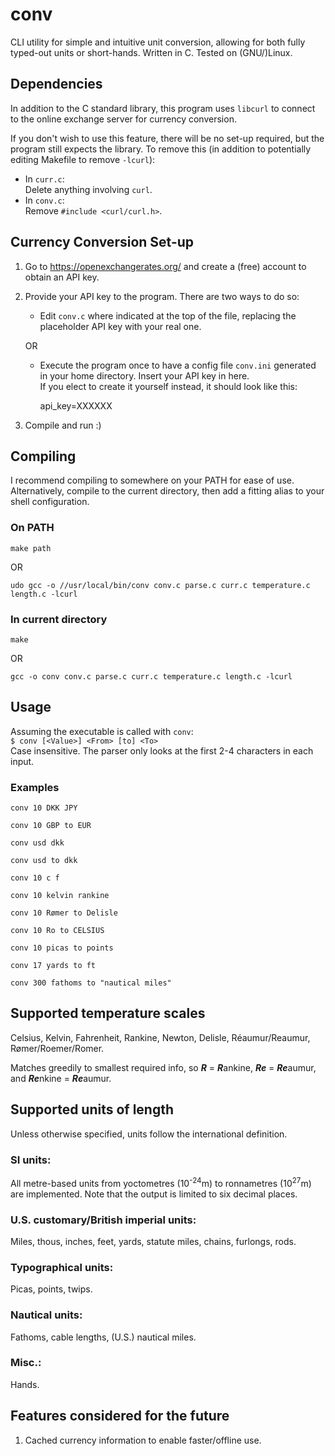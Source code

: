 # conv
CLI utility for simple and intuitive unit conversion, allowing for both fully typed-out units or short-hands. Written in C. Tested on (GNU/)Linux.

## Dependencies
In addition to the C standard library, this program uses `libcurl` to connect
to the online exchange server for currency conversion.

If you don't wish to use this feature, there will be no set-up required, but the
program still expects the library. To remove this (in addition to potentially editing Makefile to remove `-lcurl`):
   * In `curr.c`:\
         Delete anything involving `curl`.
   * In `conv.c`:\
         Remove `#include <curl/curl.h>`.

## Currency Conversion Set-up
1. Go to https://openexchangerates.org/ and create a (free) account to obtain an API key.

2. Provide your API key to the program. There are two ways to do so:

   * Edit `conv.c` where indicated at the top of the file, replacing the placeholder API key with your real one.

   OR

   * Execute the program once to have a config file `conv.ini` generated in your home directory. Insert your API key in here.\
     If you elect to create it yourself instead, it should look like this:

     api_key=XXXXXX

5. Compile and run :)

## Compiling
I recommend compiling to somewhere on your PATH for ease of use. Alternatively, compile to the current directory, then add a fitting alias to your shell configuration.

### On PATH
```
make path
```
OR
```
udo gcc -o //usr/local/bin/conv conv.c parse.c curr.c temperature.c length.c -lcurl
```
### In current directory
```
make
```
OR
```
gcc -o conv conv.c parse.c curr.c temperature.c length.c -lcurl
```

## Usage
Assuming the executable is called with `conv`:\
`$ conv [<Value>] <From> [to] <To>`\
Case insensitive. The parser only looks at the first 2-4 characters in each input.

### Examples
```
conv 10 DKK JPY
```
```
conv 10 GBP to EUR
```
```
conv usd dkk
```
```
conv usd to dkk
```
```
conv 10 c f
```
```
conv 10 kelvin rankine
```
```
conv 10 Rømer to Delisle
```
```
conv 10 Ro to CELSIUS
```
```
conv 10 picas to points
```
```
conv 17 yards to ft
```
```
conv 300 fathoms to "nautical miles"
```


## Supported temperature scales
Celsius, Kelvin, Fahrenheit, Rankine, Newton, Delisle, Réaumur/Reaumur, Rømer/Roemer/Romer.

Matches greedily to smallest required info, so ***R*** = ***R***ankine, ***Re*** = ***Re***aumur, and ***Re***nkine = ***Re***aumur.

## Supported units of length
Unless otherwise specified, units follow the international definition.

### SI units:
All metre-based units from yoctometres (10<sup>-24</sup>m) to ronnametres (10<sup>27</sup>m)
are implemented. Note that the output is limited to six decimal places.

### U.S. customary/British imperial units:
Miles, thous, inches, feet, yards, statute miles, chains, furlongs, rods.

### Typographical units:
Picas, points, twips.

### Nautical units:
Fathoms, cable lengths, (U.S.) nautical miles.

### Misc.:
Hands.

## Features considered for the future
1. Cached currency information to enable faster/offline use.
